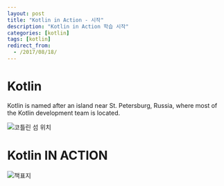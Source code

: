 ```yaml
---
layout: post
title: "Kotlin in Action - 시작"
description: "Kotlin in Action 학습 시작"
categories: [kotlin]
tags: [kotlin]
redirect_from:
  - /2017/08/18/
---
```


# Kotlin
Kotlin is named after an island near St. Petersburg, Russia, where most of the Kotlin development team is located.

![코틀린 섬 위치](https://lh3.googleusercontent.com/ssR0YVRGckB2wu-xHNoEgjDmgEg6oZzGXGx9uDikEO1UKGf6fINPCwmiCCtLBaPC4nIcBj4QiyDU1KH9Du33MbinhyR5pke_5K0rsymBTzf5P_aixibgJ0R-7n_0E-sPT0EjtPtjo7rKXOJbnMse9xgkTDC4PswZjyWLRYPKeeMwFJsxAClbG5Mrhqs7nJrM_Q9bJwzdZl3t8Q03kRYkt49ta0j-xZmhm0Rol4DqvYAO6Ejo3drI0KeoNdbmvVG_QgmbPhusfW8XqwRO0sTP9rymYOzAYE92vmyp0H5wMw5jl3XVlNfbfQkXKCi128e0Ui_x2I0zHuLWmg2JQ-IyvDr6Dr_laIrlbIhnwCKq6BK5GTLdhPDS2qecJRgr28J3V78vBI6kkHcMhqr7PBVjfknL1uLyqLO-uIrCLPn8MgcDoET8tJisqBK-jRrLpwaEEPxvqSRpO8EIM58CMSSEfXwstQiRCwUwTFEhxo51w93SeB8lJ9Ky5wz0A2MXBBXM1q0fPY3PwZ01qfBuGi111xf0tpG6VnG0Bb-ki9EngIbxxny83r5mcxcHnCWc2p6xWV7bRW2DO-DUzEY_qwbI5mzquAVRvGyEHrvVGHZmF4lfvRWBKGHOnDP1TfWR_pI2PltLlD911UbqaNUTIwgkiOM1Bclhc0qaqA0v1Jsy5bpK=w1607-h974-no)

# Kotlin IN ACTION
![책표지](https://lh3.googleusercontent.com/15aLSfv1FyJgutDYZbYaQKq_QIGSvdBT1rHQ4Z37nY0l_O-777uI9IYK8e25uqePKJbjR_tn=w328-h406-no)
